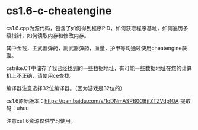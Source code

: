 # cs1.6-c-cheatengine

cs1.6.cpp为源代码，包含了如何得到程序PID，如何获取程序基址，如何遍历多级指针，如何读取内存和修改内存。

其中金钱，主武器弹药，副武器弹药，血量，护甲等均通过使用cheatengine获取。

cstrike.CT中储存了我已经找到的一些数据地址，有可能一些数据地址在您的计算机上不正确，请使用ce查找。

编译器注意选择32位编译器。（因为游戏是32位的）

cs1.6原始版本：https://pan.baidu.com/s/1oDNmASPB0OBjfZTZVdp1OA  提取码：uhuu

注意cs1.6资源仅供学习使用。
